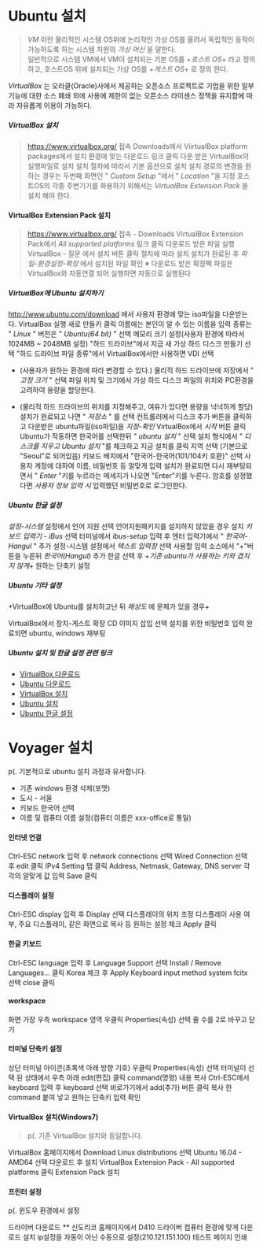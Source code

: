 Ubuntu 설치
==============================

> *VM* 이란 물리적인 시스템 OS위에 논리적인 가상 OS를 올려서 독립적인 동작이 
> 가능하도록 하는 시스템 차원의 *가상 머신* 을 말한다.   
> 일반적으로 시스템 VM에서 VM이 설치되는 기본 OS를 +*호스트 OS*+ 라고 정의하고, 
> 호스트OS 위에 설치되는 가상 OS를 +*게스트 OS*+ 로 정의 한다.


  *VirtualBox* 는 오라클(Oracle)사에서 제공하는 오픈소스 프로젝트로 기업을 위한 
일부 기능에 대한 소스 폐쇄 외에 사용에 제한이 없는 오픈소스 라이센스 정책을 유지함에 
따라 자유롭게 이용이 가능하다.

##### VirtualBox 설치

> https://www.virtualbox.org/ 접속
> Downloads에서 ViirtualBox platform packages에서 설치 환경에 맞는 다운로드 링크 클릭
> 다운 받은 VirtualBox의 실행파일로 설치
> 설치 절차에 따라서 기본 옵션으로 설치
> 설치 경로의 변경을 원하는 경우는 두번째 화면인 " *Custom Setup* "에서 " *Location* "을 지정
> 호스트OS의 각종 주변기기를 화용하기 위해서는 *VirtualBox Extension Pack* 을 설치 해야 한다.

#### VirtualBox Extension Pack 설치

> https://www.virtualbox.org/ 접속 - Downloads
> VirtualBox Extension Pack에서 *All supported platforms* 링크 클릭
> 다운로드 받은 파일 실행
> VirtualBox - 질문 에서 설치 버튼 클릭
> 절차에 따라 설치
> 설치가 완료된 후 *파일-환경설정-확장* 에서 설치된 파일 확인
> ※ 다운로드 받은 확장팩 파일은 VirtualBox와 자동연결 되어 실행하면 자동으로 실행된다

##### VirtualBox에 Ubuntu 설치하기

http://www.ubuntu.com/download 에서 사용자 환경에 맞는 iso파일을 다운받는다.
VirtualBox 실행
새로 만들키 클릭
이름에는 본인이 알 수 있는 이름을 입력
종류는 " *Linux* " 버전은 " *Ubuntu(64 bit)* " 선택
메모리 크기 설정(사용자 환경에 따라서 1024MB ~ 2048MB 설정)
"하드 드라이브"에서 지금 새 가상 하드 디스크 만들기 선택
"하드 드라이브 파일 종류"에서 VirtualBox에서만 사용하면 VDI 선택

* (사용자가 원하는 환경에 따라 변경할 수 있다.)
물리적 하드 드라이브에 저장에서 " *고정 크기* " 선택
파일 위치 및 크기에서 가상 하드 디스크 파일의 위치와 PC환경을 고려하여 용량을 할당한다.

* (물리적 하드 드라이브의 위치를 지정해주고, 여유가 있다면 용량을 넉넉하게 할당)
설치가 완료되고 나면 " *저장소* " 를 선택
컨트롤러에서 디스크 추가 버튼을 클릭하고 다운받은 ubuntu파일(iso파일)을 *지정-확인*
VirtualBox에서 *시작* 버튼 클릭
Ubuntu가 작동하면 한국어를 선택한뒤 " *ubuntu 설치* " 선택
설치 형식에서 " *디스크를 지우고 Ubuntu 설치* "를 체크하고 지금 설치를 클릭
지역 선택 (기본으로 "Seoul"로 되어있음)
키보드 배치에서 "한국어-한국어(101/104키 호환)" 선택
사용자 계정에 대하여 이름, 비밀번호 등 알맞게 입력
설치가 완료되면 다시 재부팅되면서 " *Enter* "키를 누르라는 메세지가 나오면 "Enter"키를 누른다.
암호를 설정했다면 *사용자 정보 입력 시* 입력했던 비밀번호로 로그인한다.

##### Ubuntu 한글 설정

*설정-시스템* 설정에서 언어 지원 선택
언어지원패키지를 설치하지 않았을 경우 설치
*키보드 입력기 - iBus* 선택
터미널에서 *ibus-setup* 입력 후 엔터
입력기에서 " *한국어-Hangul* " 추가
설정-시스템 설정에서 *텍스트 입력창* 선택
사용할 입력 소스에서 "+"버튼을 누른뒤 *한국어(Hangul)* 추가
한글 선택 후 +_기존 ubuntu가 사용하는 키와 겹치지 않게_+ 원하는 단축키 설정


##### Ubuntu 기타 설정

+VirtualBox에 Ubuntu를 설치하고난 뒤 *해상도* 에 문제가 있을 경우+

VirtualBox에서 장치-게스트 확장 CD 이미지 삽입 선택
설치를 위한 비밀번호 입력
완료되면 ubuntu, windows 재부팅

##### Ubuntu 설치 및 한글 설정 관련 링크

* [VirtualBox 다운로드](https://www.virtualbox.org/wiki/Downloads)
* [Ubuntu 다운로드](https://www.ubuntu.com/download/desktop)
* [VirtualBox 설치](http://niceit.tistory.com/187)
* [Ubuntu 설치](http://blog.happydong.kr/252)
* [Ubuntu 한글 설정](http://ledgku.tistory.com/24)





Voyager 설치
=====================================

p(. 기본적으로 ubuntu 설치 과정과 유사합니다.

* 기존 windows 환경 삭제(포맷)
* 도시 - 서울
* 키보드 한국어 선택
* 이름 및 컴퓨터 이름 설정(컴퓨터 이름은 xxx-office로 통일)


#### 인터넷 연결
Ctrl-ESC
network 입력 후 network connections 선택
Wired Connection 선택 후 edit 클릭
IPv4 Setting 탭 클릭
Address, Netmask, Gateway, DNS server 각각의 알맞게 값 입력
Save 클릭

#### 디스플레이 설정
Ctrl-ESC
display 입력 후 Display 선택
디스플레이의 위치 조정
디스플레이 사용 여부, 주요 디스플레이, 같은 화면으로 복사 등 원하는 설정 체크
Apply 클릭

#### 한글 키보드
Ctrl-ESC
language 입력 후 Language Support 선택
Install / Remove Languages... 클릭
Korea 체크 후 Apply
Keyboard input method system fcitx 선택
close 클릭

#### workspace
화면 가장 우측 workspace 영역 우클릭
Properties(속성) 선택
줄 수를 2로 바꾸고 닫기

#### 터미널 단축키 설정
상단 터미널 아이콘(초록색 아래 방향 기호) 우클릭
Properties(속성) 선택
터미널이 선택 된 상태에서 우측 아래 edit(편집) 클릭
command(명령) 내용 복사
Ctrl-ESC에서 keyboard 입력 후 keyboard 선택
바로가기에서 add(추가) 버튼 클릭
복사 한 command 붙여 넣고 원하는 단축키 입력
확인


#### VirtualBox  설치(Windows7)

> p(. 기존 VirtualBox 설치와 동일합니다.

VirtualBox 홈페이지에서 Download
Linux distributions 선택
Ubuntu 16.04 - AMD64 선택
다운로드 후 설치
VirtualBox Extension Pack - All supported platforms 클릭
Extension Pack 설치

#### 프린터 설정

p(. 윈도우 환경에서 설정

드라이버 다운로드
** 신도리코 홈페이지에서 D410 드라이버 컴퓨터 환경에 맞게 다운로드
설치
ip설정을 자동이 아닌 수동으로 설정(210.121.151.100)
테스트 페이지 인쇄

